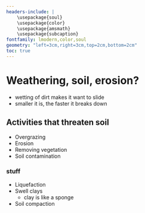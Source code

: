 ```yaml
---
headers-include: |
	\usepackage{soul}
	\usepackage{color}
	\usepackage{amsmath}
    \usepackage{subcaption}
fontfamily: lmodern,color,soul
geometry: "left=3cm,right=3cm,top=2cm,bottom=2cm"
toc: true
---
```


# Weathering, soil, erosion?

- wetting of dirt makes it want to slide
- smaller it is, the faster it breaks down

## Activities that threaten soil

- Overgrazing
- Erosion
- Removing vegetation
- Soil contamination

### stuff

- Liquefaction
- Swell clays
    - clay is like a sponge
- Soil compaction
